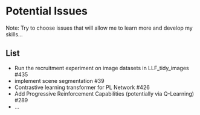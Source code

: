 # Potential Issues

Note: Try to choose issues that will allow me to learn more and develop my skills...

## List
* Run the recruitment experiment on image datasets in LLF_tidy_images #435
* implement scene segmentation #39
* Contrastive learning transformer for PL Network #426
* Add Progressive Reinforcement Capabilities (potentially via Q-Learning) #289
* ...
